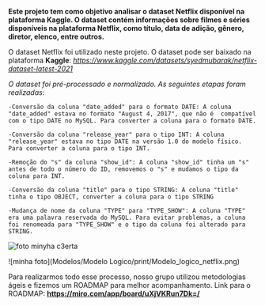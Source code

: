**Este projeto tem como objetivo analisar o dataset Netflix disponível na plataforma Kaggle. O dataset contém informações sobre filmes e séries disponíveis na plataforma Netflix, como título, data de adição, gênero, diretor, elenco, entre outros.**

O dataset Netflix foi utilizado neste projeto. O dataset pode ser baixado na plataforma **Kaggle**: *https://www.kaggle.com/datasets/syedmubarak/netflix-dataset-latest-2021*


*O dataset foi pré-processado e normalizado. As seguintes etapas foram realizadas:*

    -Conversão da coluna "date_added" para o formato DATE: A coluna "date_added" estava no formato "August 4, 2017", que não é  compatível com o tipo DATE no MySQL. Para converter a coluna para o formato DATE.

    -Conversão da coluna "release_year" para o tipo INT: A coluna "release_year" estava no tipo DATE na versão 1.0 do modelo físico. Para converter a coluna para o tipo INT.

    -Remoção do "s" da coluna "show_id": A coluna "show_id" tinha um "s" antes de todo o número do ID, removemos o "s" e mudamos o tipo da coluna para INT.

    -Conversão da coluna "title" para o tipo STRING: A coluna "title" tinha o tipo OBJECT, converter a coluna para o tipo STRING

    -Mudança de nome da coluna "TYPE" para "TYPE_SHOW": A coluna "TYPE" era uma palavra reservada do MySQL. Para evitar problemas, a coluna foi renomeada para "TYPE_SHOW" e o tipo da coluna foi alterado para STRING.

![foto minyha c3erta](https://github.com/wesleyruanwr/projeto_UFC/assets/119066770/1ceb1687-e2bd-4470-9317-055f9ea03139)

![minha foto](Modelos/Modelo Logico/print/Modelo_logico_netflix.png)


Para realizarmos todo esse processo, nosso grupo utilizou metodologias ágeis e fizemos um ROADMAP para melhor acompanhamento.
    Link para o ROADMAP: **https://miro.com/app/board/uXjVKRun7Dk=/**
